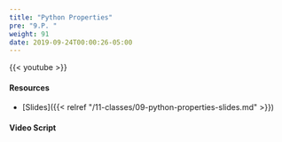 ```yaml
---
title: "Python Properties"
pre: "9.P. "
weight: 91
date: 2019-09-24T00:00:26-05:00
---
```


{{< youtube  >}}

#### Resources

* [Slides]({{< relref "/11-classes/09-python-properties-slides.md" >}})

#### Video Script
